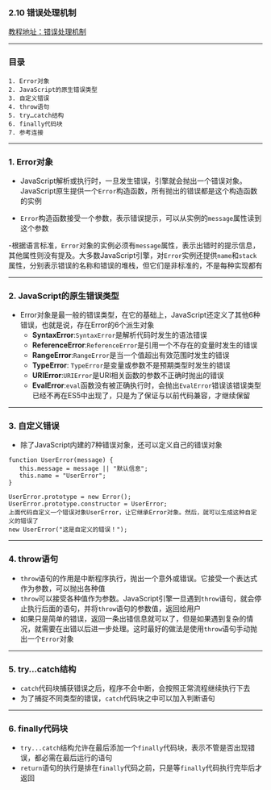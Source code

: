 ### 2.10  错误处理机制
[教程地址：错误处理机制](http://javascript.ruanyifeng.com/grammar/error.html)

---
### 目录
```
1. Error对象
2. JavaScript的原生错误类型
3. 自定义错误
4. throw语句
5. try…catch结构
6. finally代码块
7. 参考连接
```

---
### 1. Error对象
- JavaScript解析或执行时，一旦发生错误，引擎就会抛出一个错误对象。JavaScript原生提供一个`Error`构造函数，所有抛出的错误都是这个构造函数的实例

- `Error`构造函数接受一个参数，表示错误提示，可以从实例的`message`属性读到这个参数

-根据语言标准，`Error`对象的实例必须有`message`属性，表示出错时的提示信息，其他属性则没有提及。大多数JavaScript引擎，对`Error`实例还提供`name`和`stack`属性，分别表示错误的名称和错误的堆栈，但它们是非标准的，不是每种实现都有

---
### 2. JavaScript的原生错误类型
- Error对象是最一般的错误类型，在它的基础上，JavaScript还定义了其他6种错误，也就是说，存在Error的6个派生对象
  - **SyntaxError**:`SyntaxError`是解析代码时发生的语法错误
  - **ReferenceError**:`ReferenceError`是引用一个不存在的变量时发生的错误
  - **RangeError**:`RangeError`是当一个值超出有效范围时发生的错误
  - **TypeError**: `TypeError`是变量或参数不是预期类型时发生的错误
  - **URIError**:`URIError`是URI相关函数的参数不正确时抛出的错误
  - **EvalError**:`eval`函数没有被正确执行时，会抛出`EvalError`错误该错误类型已经不再在ES5中出现了，只是为了保证与以前代码兼容，才继续保留
  
---
### 3. 自定义错误
- 除了JavaScript内建的7种错误对象，还可以定义自己的错误对象

```
function UserError(message) {
   this.message = message || "默认信息";
   this.name = "UserError";
}

UserError.prototype = new Error();
UserError.prototype.constructor = UserError;
上面代码自定义一个错误对象UserError，让它继承Error对象。然后，就可以生成这种自定义的错误了
new UserError("这是自定义的错误！");
```

---
### 4. throw语句
- `throw`语句的作用是中断程序执行，抛出一个意外或错误。它接受一个表达式作为参数，可以抛出各种值
- `throw`可以接受各种值作为参数。JavaScript引擎一旦遇到`throw`语句，就会停止执行后面的语句，并将`throw`语句的参数值，返回给用户
- 如果只是简单的错误，返回一条出错信息就可以了，但是如果遇到复杂的情况，就需要在出错以后进一步处理。这时最好的做法是使用`throw`语句手动抛出一个`Error`对象

---
### 5.  try…catch结构
- `catch`代码块捕获错误之后，程序不会中断，会按照正常流程继续执行下去
- 为了捕捉不同类型的错误，`catch`代码块之中可以加入判断语句

---
### 6. finally代码块
- `try...catch`结构允许在最后添加一个`finally`代码块，表示不管是否出现错误，都必需在最后运行的语句
- `return`语句的执行是排在`finally`代码之前，只是等`finally`代码执行完毕后才返回
